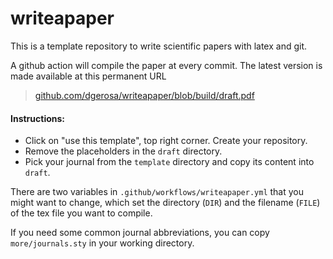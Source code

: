 # writeapaper

This is a template repository to write scientific papers with latex and git. 

A github action will compile the paper at every commit. The latest version is made available at this permanent URL

> [github.com/dgerosa/writeapaper/blob/build/draft.pdf](https://github.com/dgerosa/writeapaper/blob/build/draft.pdf)


#### Instructions: 

- Click on "use this template", top right corner. Create your repository.
- Remove the placeholders in the `draft` directory.
- Pick your journal from the `template` directory and copy its content into `draft`.

There are two variables in `.github/workflows/writeapaper.yml` that you might want to change, which set the directory (`DIR`) and the filename (`FILE`) of the tex file you want to compile.

If you need some common journal abbreviations, you can copy `more/journals.sty` in your working directory.
